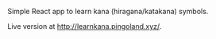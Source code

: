 Simple React app to learn kana (hiragana/katakana) symbols.

Live version at http://learnkana.pingoland.xyz/.